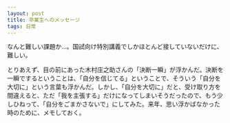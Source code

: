 ```yaml
---
layout: post
title: 卒業生へのメッセージ
tags: 日常
---
```


なんと難しい課題か…。国試向け特別講義でしかほとんど接していないだけに、難しい。

とりあえず、目の前にあった木村庄之助さんの「決断一瞬」が浮かんだ。決断を一瞬でするということは、「自分を信じてる」ということで、そういう「自分を大切に」という言葉も浮かんだ。しかし、「自分を大切に」だと、受け取り方を間違えると、ただ「我を主張する」だけになってしまいそうだったので、もう少しひねって、「自分をごまかさないで」にしてみた。来年、思い浮かばなかった時のために、メモしておく。
